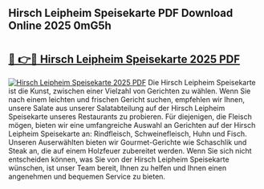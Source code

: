 ## Hirsch Leipheim Speisekarte PDF Download Online 2025 0mG5h

# <h2><a href="http://gcd9q1.nevu.top/?p=Hirsch+Leipheim+Speisekarte">🔗 👉🔴 Hirsch Leipheim Speisekarte 2025 PDF</a></h2>

[![Hirsch Leipheim Speisekarte 2025 PDF](https://i.imgur.com/dBaPXMq.png)](http://gcd9q1.nevu.top/?p=Hirsch+Leipheim+Speisekarte)
Die Hirsch Leipheim Speisekarte ist die Kunst, zwischen einer Vielzahl von Gerichten zu wählen. Wenn Sie nach einem leichten und frischen Gericht suchen, empfehlen wir Ihnen, unsere Salate aus unserer Salatabteilung auf der Hirsch Leipheim Speisekarte unseres Restaurants zu probieren. Für diejenigen, die Fleisch mögen, bieten wir eine umfangreiche Auswahl an Gerichten auf der Hirsch Leipheim Speisekarte an: Rindfleisch, Schweinefleisch, Huhn und Fisch. Unseren Auserwählten bieten wir Gourmet-Gerichte wie Schaschlik und Steak an, die auf einem Holzfeuer zubereitet werden. Wenn Sie sich nicht entscheiden können, was Sie von der Hirsch Leipheim Speisekarte wünschen, ist unser Team bereit, Ihnen zu helfen und Ihnen einen angenehmen und bequemen Service zu bieten.

